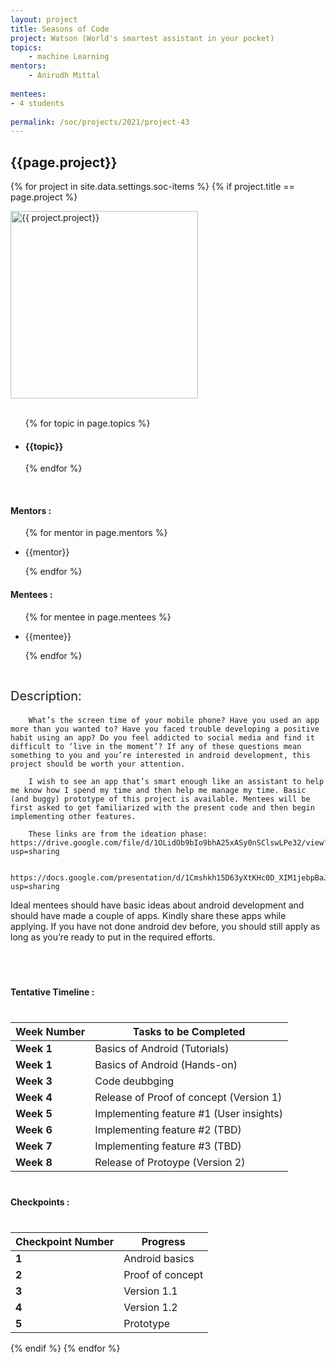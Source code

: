 ```yaml
---
layout: project
title: Seasons of Code
project: Watson (World's smartest assistant in your pocket)
topics:
    - machine Learning
mentors:
    - Anirudh Mittal 
    
mentees:
- 4 students   
    
permalink: /soc/projects/2021/project-43
---
```


<h2 class="display1 m-3 p-3 text-center">{{page.project}}</h2>

{% for project in site.data.settings.soc-items %}
{% if project.title == page.project %}
<div>
    <img src="{{ site.baseurl }}/{{ project.image }}"  width = "300" height="300" alt="{{ project.project}}" class="border rounded img-soc">
</div>
<div>
    <br>
    <ul>
        {% for topic in page.topics %}
        <li><h4 class="text-primary text-center">{{topic}}</h4></li>
        {% endfor %}
    </ul>
    <br>
    <h4 class="display3  ">Mentors :</h4> 
    <ul>
        {% for mentor in page.mentors %}
        <li><p class="lead">{{mentor}}</p></li>
        {% endfor %}
    </ul>
    <h4 class="display3  ">Mentees :</h4> 
    <ul>
        {% for mentee in page.mentees %}
        <li><p class="lead">{{mentee}}</p></li>
        {% endfor %}
    </ul>
</div>
<div>
    <p class="display3" style = "font-size:20px;" >
        <br>
        Description:

        What’s the screen time of your mobile phone? Have you used an app more than you wanted to? Have you faced trouble developing a positive habit using an app? Do you feel addicted to social media and find it difficult to ‘live in the moment’? If any of these questions mean something to you and you’re interested in android development, this project should be worth your attention.

        I wish to see an app that’s smart enough like an assistant to help me know how I spend my time and then help me manage my time. Basic (and buggy) prototype of this project is available. Mentees will be first asked to get familiarized with the present code and then begin implementing other features.

        These links are from the ideation phase: https://drive.google.com/file/d/1OLidOb9bIo9bhA25xASy0nSClswLPe32/view?usp=sharing

        https://docs.google.com/presentation/d/1Cmshkh15D63yXtKHc0D_XIM1jebpBaJAoKUmxuPVmPA/edit?usp=sharing

Ideal mentees should have basic ideas about android development and should have made a couple of apps. Kindly share these apps while applying. If you have not done android dev before, you should still apply as long as you’re ready to put in the required efforts.
  </p>
  <br>
</div>
<div>
    <h4 class="display3" style="margin:40px 0px 40px 0px;">Tentative Timeline :</h4>
    <table class="table table-striped">
  <thead>
    <tr>
      <th>Week Number</th>
      <th>Tasks to be Completed</th>
    </tr>
  </thead>
  <tbody>
    <tr>
      <td><strong>Week 1</strong></td>
      <td>Basics of Android (Tutorials)</td>
    </tr>
    <tr>
      <td><strong>Week 1</strong></td>
      <td>Basics of Android (Hands-on)</td>
    </tr>
    <tr>
      <td><strong>Week 3</strong></td>
      <td>Code deubbging</td>
    </tr>
    <tr>
      <td><strong>Week 4</strong></td>
      <td>Release of Proof of concept (Version 1)</td>
    </tr>
    <tr>
      <td><strong>Week 5</strong></td>
      <td>Implementing feature #1 (User insights)</td>
    </tr>
    <tr>
      <td><strong>Week 6</strong></td>
      <td>Implementing feature #2 (TBD)</td>
    </tr>
    <tr>
      <td><strong>Week 7</strong></td>
      <td>Implementing feature #3 (TBD)</td>
    </tr>
    <tr>
      <td><strong>Week 8</strong></td>
      <td>Release of Protoype (Version 2)</td>
    </tr>
  </tbody>
</table>
</div>
<div>
    <h4 class="display3" style="margin:40px 0px 40px 0px;">Checkpoints :</h4>
    <table class="table table-striped">
  <thead>
    <tr>
      <th>Checkpoint Number</th>
      <th>Progress</th>
    </tr>
  </thead>
  <tbody>
    <tr>
      <td><strong>1</strong></td>
      <td>Android basics</td>
    </tr>
    <tr>
      <td><strong>2</strong></td>
      <td>Proof of concept</td>
    </tr>
    <tr>
      <td><strong>3</strong></td>
      <td>Version 1.1</td>
    </tr>
    <tr>
      <td><strong>4</strong></td>
      <td>Version 1.2</td>
    </tr>
    <tr>
      <td><strong>5</strong></td>
      <td>Prototype</td>
    </tr>
  </tbody>
</table>
</div>
{% endif %}
{% endfor %}
